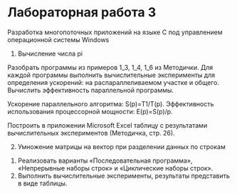 # Лабораторная работа 3

Разработка многопоточных приложений на языке С под управлением операционной системы Windows

1. Вычисление числа pi

Разобрать программы из примеров 1_3, 1_4, 1_6 из Методички.
Для каждой программы выполнить вычислительные эксперименты для определения ускорений: на распараллеливаемом участке и общего. Вычислить эффективность параллельной программы.

Ускорение параллельного алгоритма: S(p)=T1/T(p).
Эффективность использования процессорной мощности: E(p)=S(p)/p.

Построить в приложении Microsoft Excel таблицу с результатами вычислительных экспериментов (Методичка, стр. 26).

2. Умножение матрицы на вектор при разделении данных по строкам
1) Реализовать варианты «Последовательная программа», «Непрерывные наборы строк» и «Циклические наборы строк».
2) Выполнить вычислительные эксперименты, результаты представить в виде таблицы.
